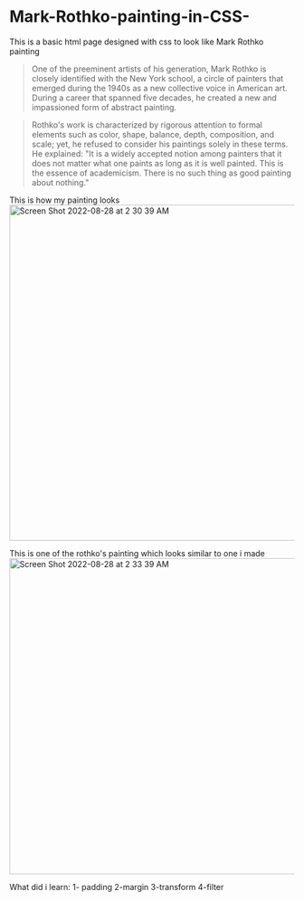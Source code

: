 # Mark-Rothko-painting-in-CSS-
This is a basic html page designed with css to look like Mark Rothko painting

> One of the preeminent artists of his generation, Mark Rothko is closely identified with the New York school, a circle of painters that emerged during the 1940s as a new collective voice in American art. During a career that spanned five decades, he created a new and impassioned form of abstract painting.

> Rothko's work is characterized by rigorous attention to formal elements such as color, shape, balance, depth, composition, and scale; yet, he refused to consider his paintings solely in these terms. He explained: "It is a widely accepted notion among painters that it does not matter what one paints as long as it is well painted. This is the essence of academicism. There is no such thing as good painting about nothing."

This is how my painting looks 
<img width="594" alt="Screen Shot 2022-08-28 at 2 30 39 AM" src="https://user-images.githubusercontent.com/100453330/187051427-d09d9daf-eca0-4fe3-a4d4-d2194a300007.png">


This is one of the rothko's painting which looks similar to one i made
<img width="559" alt="Screen Shot 2022-08-28 at 2 33 39 AM" src="https://user-images.githubusercontent.com/100453330/187051489-3947c770-f292-4338-9daf-4ee0b264558c.png">

What did i learn:
  1- padding
  2-margin
  3-transform
  4-filter
  
